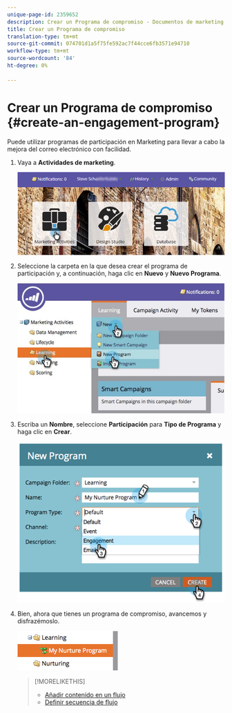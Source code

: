 ```yaml
---
unique-page-id: 2359652
description: Crear un Programa de compromiso - Documentos de marketing - Documentación del producto
title: Crear un Programa de compromiso
translation-type: tm+mt
source-git-commit: 074701d1a5f75fe592ac7f44cce6fb3571e94710
workflow-type: tm+mt
source-wordcount: '84'
ht-degree: 0%

---
```



# Crear un Programa de compromiso {#create-an-engagement-program}

Puede utilizar programas de participación en Marketing para llevar a cabo la mejora del correo electrónico con facilidad.

1. Vaya a **Actividades de marketing**.

   ![](assets/login-marketing-activities.png)

1. Seleccione la carpeta en la que desea crear el programa de participación y, a continuación, haga clic en **Nuevo** y **Nuevo Programa**.

   ![](assets/newprogramlifecycle.jpg)

1. Escriba un **Nombre**, seleccione **Participación** para **Tipo de Programa** y haga clic en **Crear**.

   ![](assets/image2014-9-15-15-3a35-3a32.png)

1. Bien, ahora que tienes un programa de compromiso, avancemos y disfrazémoslo.

   ![](assets/image2014-9-15-15-3a35-3a38.png)

   >[!MORELIKETHIS]
   >
   >* [Añadir contenido en un flujo](/help/marketo/product-docs/email-marketing/drip-nurturing/creating-an-engagement-program/add-a-stream.md)
   >* [Definir secuencia de flujo](/help/marketo/product-docs/email-marketing/drip-nurturing/engagement-program-streams/set-stream-cadence.md)

